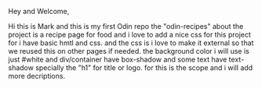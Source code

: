 Hey and Welcome,

Hi this is Mark and this is my first Odin repo the "odin-recipes"
about the project is a recipe page for food and i love to add a nice css
for this project for i have basic hmtl and css. and the css is i love to
make it external so that we reused this on other pages if needed. the background color i will use is just #white and div/container have box-shadow and some text have text-shadow specially the "h1" for title or logo.
for this is the scope and i will add more decriptions. 




